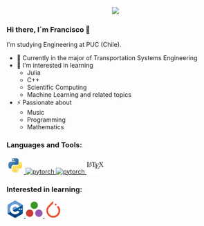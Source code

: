 <div id="header" align="center">
  <img src="https://media.giphy.com/media/mTPjPA6SSXgTsnZ1Dh/giphy.gif" width="300"/>
</div>

### Hi there, I´m Francisco 👋

I'm studying Engineering at PUC (Chile).

- 🔭 Currently in the major of Transportation Systems Engineering
- 🌱 I'm interested in learning
  - Julia
  - C++
  - Scientific Computing
  - Machine Learning and related topics
- ⚡ Passionate about
  - Music
  - Programming
  - Mathematics

<h3 align="left">Languages and Tools:</h3>
<p align="left"> <a href="https://www.python.org" target="_blank" rel="noreferrer"> <img src="https://raw.githubusercontent.com/devicons/devicon/master/icons/python/python-original.svg" alt="python" width="40" height="40"/> </a> 
<a href="https://seaborn.pydata.org/index.html" target="_blank" rel="noreferrer"> <img src="https://seaborn.pydata.org/_images/logo-mark-lightbg.svg" alt="pytorch" width="40" height="40"/> </a>  
<a href="https://pandas.pydata.org/" target="_blank" rel="noreferrer"> <img src="https://pandas.pydata.org/static/img/pandas_secondary.svg" alt="pytorch" width="40" height="40"/> </a> 
<a target="_blank" rel="noreferrer"> <img src="https://github.com/devicons/devicon/blob/master/icons/latex/latex-original.svg" alt="pytorch" width="40" height="40"/> </a> 
</p>


<h3 align="left">Interested in learning:</h3>
<p align="left"> <a href="https://www.w3schools.com/cpp/" target="_blank" rel="noreferrer"> <img src="https://raw.githubusercontent.com/devicons/devicon/master/icons/cplusplus/cplusplus-original.svg" alt="cplusplus" width="40" height="40"/> </a>
<a href="https://julialang.org/" target="_blank" rel="noreferrer"> <img src="https://github.com/devicons/devicon/blob/master/icons/julia/julia-original.svg" alt="python" width="40" height="40"/> </a> 
<a href="https://pytorch.org/" target="_blank" rel="noreferrer"> <img src="https://github.com/devicons/devicon/blob/master/icons/pytorch/pytorch-original.svg" alt="pytorch" width="40" height="40"/> </a> </p>
